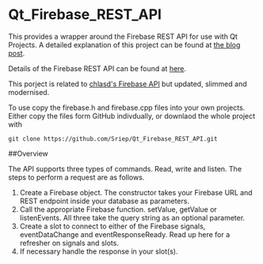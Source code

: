# Qt_Firebase_REST_API

This provides a wrapper around the Firebase REST API for use with Qt Projects. A detailed explanation of this project can be found at [the blog post](http://piersshepperson.co.uk/programming/2017/06/26/firebase-database-rest-api-qt/). 

Details of the Firebase REST API can be found at [here](https://firebase.google.com/docs/reference/rest/database/).

This porject is related to [chlasd's Firebase API](https://github.com/clkasd/qt-firebaseapi) but updated, slimmed and modernised.

To use copy the firebase.h and firebase.cpp files into your own projects. Either copy the files form GitHub indivdually, or downlaod the whole project with 

`git clone https://github.com/Sriep/Qt_Firebase_REST_API.git`

##Overview

The API supports three types of commands. Read, write and listen. The steps to perform a request are as follows.

1. Create a Firebase object. The constructor takes your Firebase URL and REST endpoint inside your database as parameters.
2. Call the appropriate Firebase function. setValue, getValue or listenEvents. All three take the query string as an optional parameter.
3. Create a slot to connect to either of the Firebase signals, eventDataChange and eventResponseReady. Read up here for a refresher on signals and slots.
4. If necessary handle the response in your slot(s).





